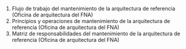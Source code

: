 

1. Flujo de trabajo del mantenimiento de la arquitectura de referencia (Oficina de arquitectura del FNA)
1. Principios y operaciones de mantenimiento de la arquitectura de referencia (Oficina de arquitectura del FNA)
1. Matriz de responsabilidades del mantenimiento de la arquitectura de referencia (Oficina de arquitectura del FNA)

<br>
